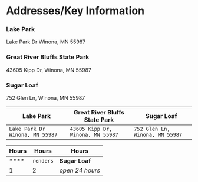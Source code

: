 # Addresses/Key Information

### Lake Park
  Lake Park Dr Winona, MN 55987
  
###  Great River Bluffs State Park
  43605 Kipp Dr, Winona, MN 55987
  
### Sugar Loaf
  752 Glen Ln, Winona, MN 55987
  
Lake Park | Great River Bluffs State Park | Sugar Loaf
--- | --- | ---
  `Lake Park Dr Winona, MN 55987`| `43605 Kipp Dr, Winona, MN 55987` | `752 Glen Ln, Winona, MN 55987`
  
  
Hours| Hours | Hours  
--- | --- | ---
****| `renders` | **Sugar Loaf**
1 | 2 | *open 24 hours*


